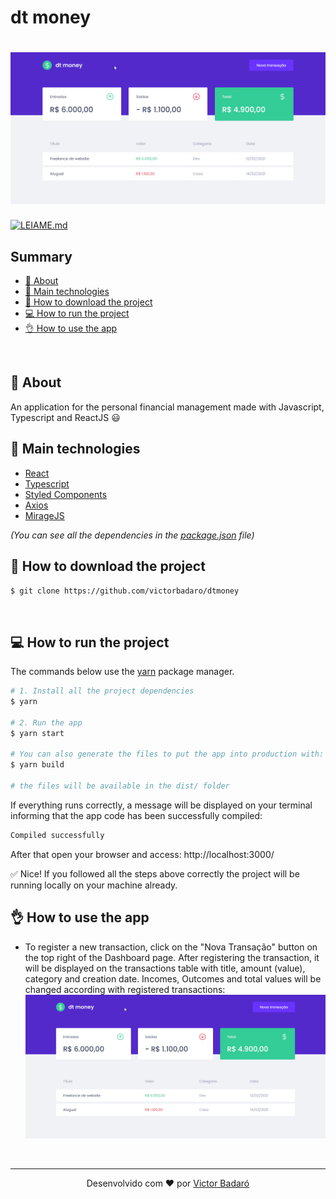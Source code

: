 # dt money

<h1 align="center">
    <img src="./docs/running.gif" alt="App">
</h1>

[![LEIAME.md](https://img.shields.io/badge/-Leia%20em%20Portugu%C3%AAs-brightgreen?style=for-the-badge)](./LEIAME.md)

## Summary

* [🧾 About](#-about)
* [🚀 Main technologies](#-main-technologies)
* [🔽 How to download the project](#-how-to-download-the-project)
* [💻 How to run the project](#-how-to-run-the-project)
* [👌 How to use the app](#-how-to-use-the-app)
<br>

## 🧾 About

An application for the personal financial management made with Javascript, Typescript and ReactJS 😃
<br>

## 🚀 Main technologies

* [React](https://reactjs.org/)
* [Typescript](https://www.typescriptlang.org/)
* [Styled Components](https://styled-components.com/)
* [Axios](https://github.com/axios/axios)
* [MirageJS](https://miragejs.com/)

_(You can see all the dependencies in the [package.json](./package.json) file)_
<br>

## 🔽 How to download the project

```bash
$ git clone https://github.com/victorbadaro/dtmoney
```
<br>

## 💻 How to run the project

The commands below use the [yarn](https://yarnpkg.com/) package manager.

```bash
# 1. Install all the project dependencies
$ yarn

# 2. Run the app
$ yarn start

# You can also generate the files to put the app into production with:
$ yarn build

# the files will be available in the dist/ folder
```

If everything runs correctly, a message will be displayed on your terminal informing that the app code has been successfully compiled:

```bash
Compiled successfully
```

After that open your browser and access: http://localhost:3000/

✅ Nice! If you followed all the steps above correctly the project will be running locally on your machine already.
<br>

## 👌 How to use the app

* To register a new transaction, click on the "Nova Transação" button on the top right of the Dashboard page. After registering the transaction, it will be displayed on the transactions table with title, amount (value), category and creation date. Incomes, Outcomes and total values will be changed according with registered transactions:
    <img src="./docs/running.gif" alt="Using the app">

<br>

---
<p align="center">Desenvolvido com ❤ por <a href="https://github.com/victorbadaro">Victor Badaró</a></p>